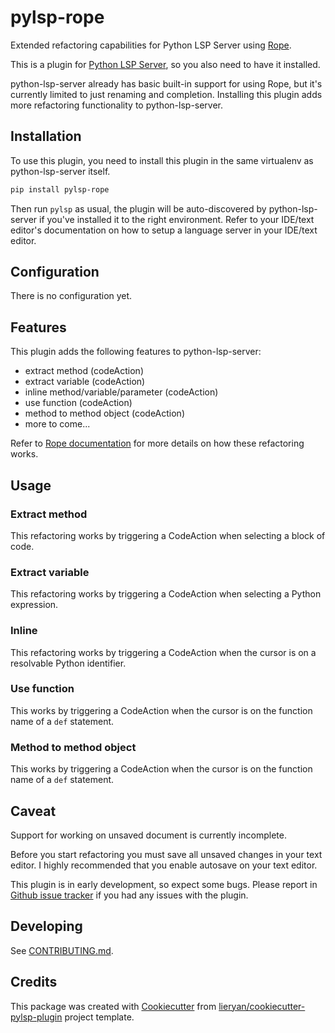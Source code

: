 # pylsp-rope

Extended refactoring capabilities for Python LSP Server using
[Rope](https://github.com/python-rope/rope).

This is a plugin for [Python LSP
Server](https://github.com/python-lsp/python-lsp-server), so you also need to
have it installed.

python-lsp-server already has basic built-in support for using Rope, but it's
currently limited to just renaming and completion. Installing this plugin adds
more refactoring functionality to python-lsp-server.

## Installation

To use this plugin, you need to install this plugin in the same virtualenv as
python-lsp-server itself.

``` bash
pip install pylsp-rope
```

Then run `pylsp` as usual, the plugin will be auto-discovered by
python-lsp-server if you've installed it to the right environment. Refer to
your IDE/text editor's documentation on how to setup a language server in your
IDE/text editor.

## Configuration

There is no configuration yet.

## Features

This plugin adds the following features to python-lsp-server:

- extract method (codeAction)
- extract variable (codeAction)
- inline method/variable/parameter (codeAction)
- use function (codeAction)
- method to method object (codeAction)
- more to come...

Refer to [Rope documentation](https://github.com/python-rope/rope/blob/master/docs/overview.rst)
for more details on how these refactoring works.

## Usage

### Extract method

This refactoring works by triggering a CodeAction when selecting a block of
code.

### Extract variable

This refactoring works by triggering a CodeAction when selecting a Python
expression.

### Inline

This refactoring works by triggering a CodeAction when the cursor is on a
resolvable Python identifier.

### Use function

This works by triggering a CodeAction when the cursor is on the function name
of a `def` statement.

### Method to method object

This works by triggering a CodeAction when the cursor is on the function name
of a `def` statement.

## Caveat

Support for working on unsaved document is currently incomplete.

Before you start refactoring you must save all unsaved changes in your text
editor. I highly recommended that you enable autosave on your text editor.

This plugin is in early development, so expect some bugs. Please report in
[Github issue tracker](https://github.com/python-lsp/python-lsp-server/issues)
if you had any issues with the plugin.

## Developing

See [CONTRIBUTING.md](https://github.com/python-rope/pylsp-rope/blob/main/CONTRIBUTING.md).

## Credits

This package was created with
[Cookiecutter](https://github.com/audreyr/cookiecutter) from
[lieryan/cookiecutter-pylsp-plugin](https://github.com/lieryan/cookiecutter-pylsp-plugin)
project template.

